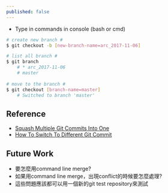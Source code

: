 ```yaml
---
published: false
---
```

* Type in commands in console (bash or cmd)

```bash
# create new branch #
$ git checkout -b [new-branch-name=arc_2017-11-06]

# list all branch #
$ git branch
    # * arc_2017-11-06
    # master
    
# move to the branch #
$ git checkout [branch-name=master]
    # Switched to branch 'master'
```

## Reference
* [Squash Multiple Git Commits Into One]({{site.url}}{{site.baseurl}}/squash-multiple-git-commits-into-one.html)
* [How To Switch To Different Git Commit]({{site.url}}{{site.baseurl}}/how-to-switch-to-different-git-commit.html)

## Future Work
* 要怎麼用command line merge?
* 如果用command line merge，出現conflict的時候要怎麼處理?
* 這些問題應該都可以用一個新的git test repository來測試
